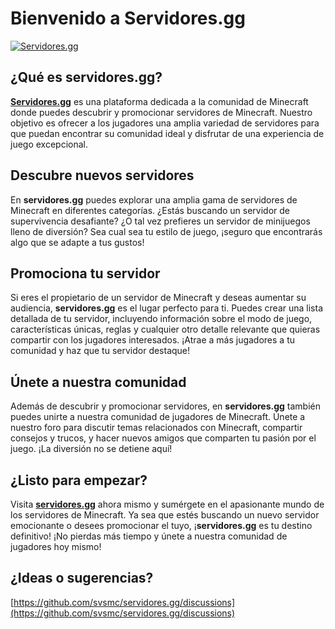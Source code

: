 # Bienvenido a **Servidores.gg**

[![Servidores.gg](https://github-production-user-asset-6210df.s3.amazonaws.com/64993224/239782447-2295cd03-c9ea-459c-b6d0-b7bd1b846f0b.png)](https://servidores.gg/)

## ¿Qué es **servidores.gg**?

**[Servidores.gg](https://servidores.gg)** es una plataforma dedicada a la comunidad de Minecraft donde puedes descubrir y promocionar servidores de Minecraft. Nuestro objetivo es ofrecer a los jugadores una amplia variedad de servidores para que puedan encontrar su comunidad ideal y disfrutar de una experiencia de juego excepcional.

## Descubre nuevos servidores

En **servidores.gg** puedes explorar una amplia gama de servidores de Minecraft en diferentes categorías. ¿Estás buscando un servidor de supervivencia desafiante? ¿O tal vez prefieres un servidor de minijuegos lleno de diversión? Sea cual sea tu estilo de juego, ¡seguro que encontrarás algo que se adapte a tus gustos!

## Promociona tu servidor

Si eres el propietario de un servidor de Minecraft y deseas aumentar su audiencia, **servidores.gg** es el lugar perfecto para ti. Puedes crear una lista detallada de tu servidor, incluyendo información sobre el modo de juego, características únicas, reglas y cualquier otro detalle relevante que quieras compartir con los jugadores interesados. ¡Atrae a más jugadores a tu comunidad y haz que tu servidor destaque!

## Únete a nuestra comunidad

Además de descubrir y promocionar servidores, en **servidores.gg** también puedes unirte a nuestra comunidad de jugadores de Minecraft. Únete a nuestro foro para discutir temas relacionados con Minecraft, compartir consejos y trucos, y hacer nuevos amigos que comparten tu pasión por el juego. ¡La diversión no se detiene aquí!

## ¿Listo para empezar?

Visita **[servidores.gg](https://servidores.gg)** ahora mismo y sumérgete en el apasionante mundo de los servidores de Minecraft. Ya sea que estés buscando un nuevo servidor emocionante o desees promocionar el tuyo, ¡**servidores.gg** es tu destino definitivo! ¡No pierdas más tiempo y únete a nuestra comunidad de jugadores hoy mismo!

## ¿Ideas o sugerencias?
[https://github.com/svsmc/servidores.gg/discussions](https://github.com/svsmc/servidores.gg/discussions)
